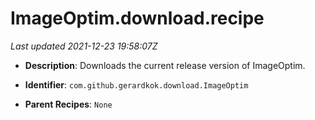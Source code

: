 # ImageOptim.download.recipe

_Last updated 2021-12-23 19:58:07Z_

- **Description**: Downloads the current release version of ImageOptim.

- **Identifier**: `com.github.gerardkok.download.ImageOptim`

- **Parent Recipes**: `None`